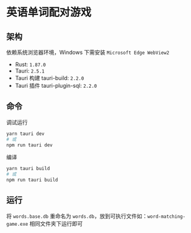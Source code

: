 # 英语单词配对游戏

## 架构

依赖系统浏览器环境，Windows 下需安装 `Microsoft Edge WebView2`

- Rust: `1.87.0`
- Tauri: `2.5.1`
- Tauri 构建 tauri-build: `2.2.0`
- Tauri 插件 tauri-plugin-sql: `2.2.0`

## 命令

调试运行

```bash
yarn tauri dev
# 或
npm run tauri dev
```

编译

```bash
yarn tauri build
# 或
npm run tauri build
```

## 运行

将 `words.base.db` 重命名为 `words.db`，放到可执行文件如：`word-matching-game.exe` 相同文件夹下运行即可
